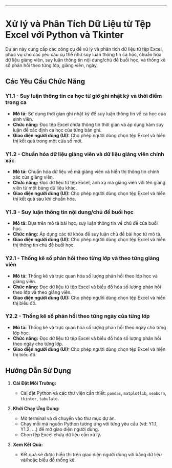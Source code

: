 
---

# Xử lý và Phân Tích Dữ Liệu từ Tệp Excel với Python và Tkinter

Dự án này cung cấp các công cụ để xử lý và phân tích dữ liệu từ tệp Excel, phục vụ cho các yêu cầu cụ thể như suy luận thông tin ca học, chuẩn hóa dữ liệu giảng viên, suy luận thông tin nội dung/chủ đề buổi học, và thống kê số phản hồi theo từng lớp, giảng viên, ngày.

## Các Yêu Cầu Chức Năng

### Y1.1 - Suy luận thông tin ca học từ giờ ghi nhật ký và thời điểm trong ca

- **Mô tả:** Sử dụng thời gian ghi nhật ký để suy luận thông tin về ca học của sinh viên.
- **Chức năng:** Đọc tệp Excel chứa thông tin thời gian và áp dụng hàm suy luận để xác định ca học của từng bản ghi.
- **Giao diện người dùng (UI):** Cho phép người dùng chọn tệp Excel và hiển thị kết quả trong một cửa sổ mới.

### Y1.2 - Chuẩn hóa dữ liệu giảng viên và dữ liệu giảng viên chính xác

- **Mô tả:** Chuẩn hóa dữ liệu về mã giảng viên và hiển thị thông tin chính xác của giảng viên.
- **Chức năng:** Đọc dữ liệu từ tệp Excel, ánh xạ mã giảng viên với tên giảng viên từ một bảng dữ liệu khác.
- **Giao diện người dùng (UI):** Cho phép người dùng chọn tệp Excel và hiển thị kết quả sau khi chuẩn hóa.

### Y1.3 - Suy luận thông tin nội dung/chủ đề buổi học

- **Mô tả:** Dựa trên mô tả bài học, suy luận thông tin về chủ đề của buổi học.
- **Chức năng:** Áp dụng các từ khóa để suy luận chủ đề bài học từ mô tả.
- **Giao diện người dùng (UI):** Cho phép người dùng chọn tệp Excel và hiển thị thông tin chủ đề buổi học.

### Y2.1 - Thống kê số phản hồi theo từng lớp và theo từng giảng viên

- **Mô tả:** Thống kê và trực quan hóa số lượng phản hồi theo lớp học và giảng viên.
- **Chức năng:** Đọc dữ liệu từ tệp Excel và biểu đồ hóa số lượng phản hồi theo lớp và theo giảng viên.
- **Giao diện người dùng (UI):** Cho phép người dùng chọn tệp Excel và hiển thị biểu đồ.

### Y2.2 - Thống kê số phản hồi theo từng ngày của từng lớp

- **Mô tả:** Thống kê và trực quan hóa số lượng phản hồi theo ngày cho từng lớp học.
- **Chức năng:** Đọc dữ liệu từ tệp Excel và biểu đồ hóa số lượng phản hồi theo ngày cho từng lớp.
- **Giao diện người dùng (UI):** Cho phép người dùng chọn tệp Excel và hiển thị biểu đồ.

## Hướng Dẫn Sử Dụng

1. **Cài Đặt Môi Trường:**
   - Cài đặt Python và các thư viện cần thiết: `pandas`, `matplotlib`, `seaborn`, `tkinter`, `tabulate`.

2. **Khởi Chạy Ứng Dụng:**
   - Mở terminal và di chuyển vào thư mục dự án.
   - Chạy mỗi mã nguồn Python tương ứng với từng yêu cầu (vd: Y1.1, Y1.2, ...) để mở giao diện người dùng.
   - Chọn tệp Excel chứa dữ liệu cần xử lý.

3. **Xem Kết Quả:**
   - Kết quả sẽ được hiển thị trên giao diện người dùng với bảng dữ liệu và/hoặc biểu đồ thống kê.


